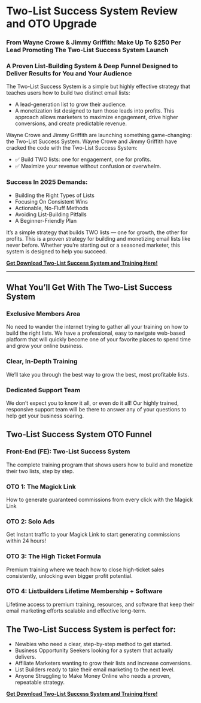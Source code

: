 # Two-List Success System Review and OTO Upgrade
### From Wayne Crowe & Jimmy Griffith: Make Up To $250 Per Lead Promoting The Two-List Success System Launch
### A Proven List-Building System & Deep Funnel Designed to Deliver Results for You and Your Audience

The Two-List Success System is a simple but highly effective strategy that teaches users how to build two distinct email lists:
- A lead-generation list to grow their audience.
- A monetization list designed to turn those leads into profits.
This approach allows marketers to maximize engagement, drive higher conversions, and create predictable revenue.

Wayne Crowe and Jimmy Griffith are launching something game-changing: the Two-List Success System.
Wayne Crowe and Jimmy Griffith have cracked the code with the Two-List Success System:
- ✅ Build TWO lists: one for engagement, one for profits.
- ✅ Maximize your revenue without confusion or overwhelm.

### Success In 2025 Demands:
- Building the Right Types of Lists
- Focusing On Consistent Wins
- Actionable, No-Fluff Methods
- Avoiding List-Building Pitfalls
- A Beginner-Friendly Plan

It’s a simple strategy that builds TWO lists — one for growth, the other for profits.
This is a proven strategy for building and monetizing email lists like never before. Whether you’re starting out or a seasoned marketer, this system is designed to help you succeed.

[**Get Download Two-List Success System and Training Here!**](https://warriorplus.com/o2/a/f72xp9t/0)


---

## What You’ll Get With The Two-List Success System

### Exclusive Members Area
No need to wander the internet trying to gather all your training on how to build the right lists. We have a professional, easy to navigate web-based platform that will quickly become one of your favorite places to spend time and grow your online business.

### Clear, In-Depth Training
We’ll take you through the best way to grow the best, most profitable lists.

### Dedicated Support Team
We don’t expect you to know it all, or even do it all! Our highly trained, responsive support team will be there to answer any of your questions to help get your business soaring.


## Two-List Success System OTO Funnel

### Front-End (FE): Two-List Success System
The complete training program that shows users how to build and monetize their two lists, step by step.
### OTO 1: The Magick Link  
How to generate guaranteed commissions from every click with the Magick Link
### OTO 2: Solo Ads 
Get Instant traffic to your Magick Link to start generating commissions within 24 hours!
### OTO 3: The High Ticket Formula 
Premium training where we teach how to close high-ticket sales consistently, unlocking even bigger profit potential.
### OTO 4: Listbuilders Lifetime Membership + Software 
Lifetime access to premium training, resources, and software that keep their email marketing efforts scalable and effective long-term.

## The Two-List Success System is perfect for:
- Newbies who need a clear, step-by-step method to get started.
- Business Opportunity Seekers looking for a system that actually delivers.
- Affiliate Marketers wanting to grow their lists and increase conversions.
- List Builders ready to take their email marketing to the next level.
- Anyone Struggling to Make Money Online who needs a proven, repeatable strategy.


[**Get Download Two-List Success System and Training Here!**](https://warriorplus.com/o2/a/f72xp9t/0)
